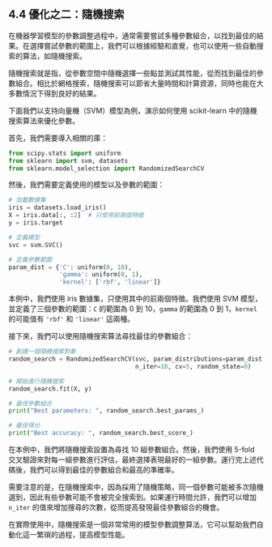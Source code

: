 ## 4.4 優化之二：隨機搜索

在機器學習模型的參數調整過程中，通常需要嘗試多種參數組合，以找到最佳的結果。在選擇嘗試參數的範圍上，我們可以根據經驗和直覺，也可以使用一些自動搜索的算法，如隨機搜索。

隨機搜索就是指，從參數空間中隨機選擇一些點並測試其性能，從而找到最佳的參數組合。相比於網格搜索，隨機搜索可以節省大量時間和計算資源，同時也能在大多數情況下得到良好的結果。

下面我們以支持向量機（SVM）模型為例，演示如何使用 scikit-learn 中的隨機搜索算法來優化參數。

首先，我們需要導入相關的庫：

``` python
from scipy.stats import uniform
from sklearn import svm, datasets
from sklearn.model_selection import RandomizedSearchCV
```

然後，我們需要定義使用的模型以及參數的範圍：

``` python
# 加載數據集
iris = datasets.load_iris()
X = iris.data[:, :2]  # 只使用前兩個特徵
y = iris.target

# 定義模型
svc = svm.SVC()

# 定義參數範圍
param_dist = {'C': uniform(0, 10),
              'gamma': uniform(0, 1),
              'kernel': ['rbf', 'linear']}
```

本例中，我們使用 iris 數據集，只使用其中的前兩個特徵。我們使用 SVM 模型，並定義了三個參數的範圍：`C` 的範圍為 0 到 10，`gamma` 的範圍為 0 到 1，`kernel` 的可能值有 `'rbf'` 和 `'linear'` 這兩種。

接下來，我們可以使用隨機搜索算法尋找最佳的參數組合：

``` python
# 創建一個隨機搜索對象
random_search = RandomizedSearchCV(svc, param_distributions=param_dist,
                                   n_iter=10, cv=5, random_state=0)

# 開始進行隨機搜索
random_search.fit(X, y)

# 最佳參數組合
print("Best parameters: ", random_search.best_params_)

# 最佳得分
print("Best accuracy: ", random_search.best_score_)
```

在本例中，我們將隨機搜索設置為尋找 10 組參數組合。然後，我們使用 5-fold 交叉驗證來對每一組參數進行評估，最終選擇表現最好的一組參數。運行完上述代碼後，我們可以得到最佳的參數組合和最高的準確率。

需要注意的是，在隨機搜索中，因為採用了隨機策略，同一個參數可能被多次隨機選到，因此有些參數可能不會被完全搜索到。如果運行時間允許，我們可以增加 `n_iter` 的值來增加搜尋的次數，從而提高發現最佳參數組合的機會。

在實際使用中，隨機搜索是一個非常常用的模型參數調整算法，它可以幫助我們自動化這一繁瑣的過程，提高模型性能。